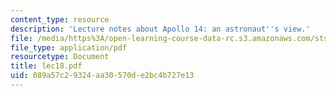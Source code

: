 ```yaml
---
content_type: resource
description: 'Lecture notes about Apollo 14: an astronaut''s view.'
file: /media/https%3A/open-learning-course-data-rc.s3.amazonaws.com/sts-471j-engineering-apollo-the-moon-project-as-a-complex-system-spring-2007/089a57c29324aa30570de2bc4b727e13_lec18.pdf
file_type: application/pdf
resourcetype: Document
title: lec18.pdf
uid: 089a57c2-9324-aa30-570d-e2bc4b727e13
---
```

